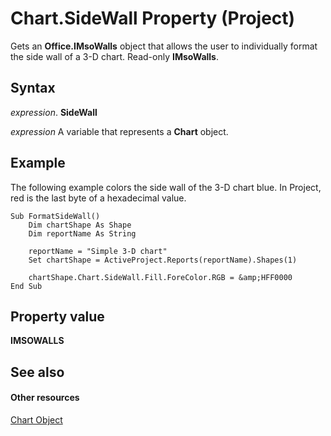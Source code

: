 
# Chart.SideWall Property (Project)
Gets an  **Office.IMsoWalls** object that allows the user to individually format the side wall of a 3-D chart. Read-only **IMsoWalls**.

## Syntax

 _expression_. **SideWall**

 _expression_ A variable that represents a **Chart** object.


## Example

The following example colors the side wall of the 3-D chart blue. In Project, red is the last byte of a hexadecimal value.


```
Sub FormatSideWall()
    Dim chartShape As Shape
    Dim reportName As String
    
    reportName = "Simple 3-D chart"
    Set chartShape = ActiveProject.Reports(reportName).Shapes(1)
    
    chartShape.Chart.SideWall.Fill.ForeColor.RGB = &amp;HFF0000
End Sub
```


## Property value

 **IMSOWALLS**


## See also


#### Other resources


[Chart Object](810d4ec1-69d2-c432-b9da-57042b783b85.md)